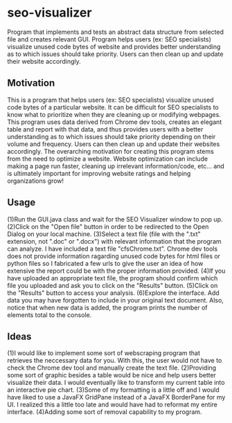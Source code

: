 # seo-visualizer
Program that implements and tests an abstract data structure from selected file and creates relevant GUI. Program helps users (ex: SEO specialists) visualize unused code bytes of website and provides better understanding as to which issues should take priority. Users can then clean up and update their website accordingly.

<h2>Motivation</h2> 
This is a program that helps users (ex: SEO specialists) visualize unused code bytes of a particular website. It can be difficult for SEO specialists to know what to prioritize when they are cleaning up or modifying webpages. This program uses data derived from Chrome dev tools, creates an elegant table and report with that data, and thus provides users with a better understanding as to which issues should take priority depending on their volume and frequency. Users can then clean up and update their websites accordingly. The overarching motivation for creating this program stems from the need to optimize a website. Website optimization can include making a page run faster, cleaning up irrelevant information/code, etc… and is ultimately important for improving website ratings and helping organizations grow!

<h2>Usage</h2>
(1)Run the GUI.java class and wait for the SEO Visualizer window to pop up. (2)Click on the "Open file" button in order to be redirected to the Open Dialog on your local machine. (3)Select a text file (file with the ".txt" extension, not ".doc" or ".docx") with relevant information that the program can analyze. I have included a text file "cfsChrome.txt". Chrome dev tools does not provide information ragarding unused code bytes for html files or python files so I fabricated a few urls to give the user an idea of how extensive the report could be with the proper information provided. (4)If you have uploaded an appropriate text file, the program should confirm which file you uploaded and ask you to click on the "Results" button. (5)Click on the "Results" button to access your analysis. (6)Explore the interface. Add data you may have forgotten to include in your original text document. Also, notice that when new data is added, the program prints the number of elements total to the console. 

<h2>Ideas</h2>
(1)I would like to implement some sort of webscraping program that retrieves the neccessary data for you. With this, the user would not have to check the Chrome dev tool and manually create the text file. (2)Providing some sort of graphic besides a table would be nice and help users better visualize their data. I would eventually like to transform my current table into an interactive pie chart. (3)Some of my formatting is a little off and I would have liked to use a JavaFX GridPane instead of a JavaFX BorderPane for my UI. I realized this a little too late and would have had to reformat my entire interface. (4)Adding some sort of removal capability to my program.
